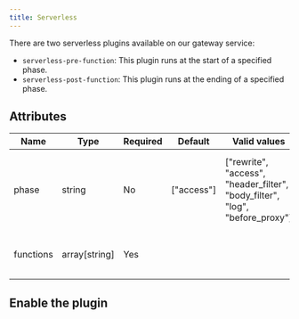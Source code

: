 ```yaml
---
title: Serverless
---
```


There are two serverless plugins available on our gateway service:

- `serverless-pre-function`: This plugin runs at the start of a specified phase.
- `serverless-post-function`: This plugin runs at the ending of a specified phase.

## Attributes

| **Name**  | **Type**      | **Required** | **Default** | **Valid values**                                                             | **Description**                                                      |
|-----------|---------------|--------------|-------------|------------------------------------------------------------------------------|------------------------------------------------------------------|
| phase     | string        | No        | ["access"]  | ["rewrite", "access", "header_filter", "body_filter", "log", "before_proxy"] | Phase before or after which the serverless function is executed. |
| functions | array[string] | Yes         |             |                                                                              | Functions list executed sequentially.                |

## Enable the plugin

